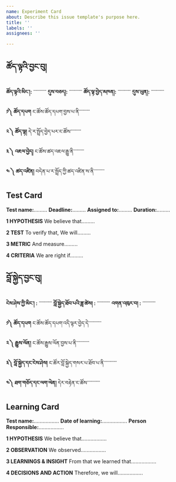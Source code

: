 ```yaml
---
name: Experiment Card
about: Describe this issue template's purpose here.
title: ''
labels: ''
assignees: ''

---
```


## ཚོད་ལྟའི་བྱང་བུ། 

**ཚོད་ལྟའི་མིང་།:**  ་་་་་་་་་་་་
**དུས་བཅད།:** ་་་་་་་་་་་་
**ཚོད་ལྟ་བྱེད་མཁན།:** ་་་་་་་་་་་་
**དུས་ཡུན།:** ་་་་་་་་་་་་

**༡༽  ཚོད་དཔག**
ང་ཚོས་ཚོད་དཔག་བྱས་པ་ནི་་་་་་་་་་


**༢ ༽  ཚོད་ལྟ།** 
དེ་ར་སྤྲོད་བྱེད་པར་ང་ཚོས་་་་་་་་་་


**༣ ༽  འཇལ་བྱེད།** 
ང་ཚོས་ཚད་འཇལ་རྒྱུ་ནི་་་་་་་་་་


**༤ ༽ ཚད་འཛིན།** 
བདེན་པ་ར་སྤྲོད་ཀྱི་ཚད་འཛིན་ས་ནི་་་་་་་་་་


## Test Card


**Test name:**.........
**Deadline:**.........
**Assigned to:**.........
**Duration:**.........

**1 HYPOTHESIS** 
We believe that.........


**2 TEST** 
To verify that, We will.........


**3 METRIC** 
And measure.........


**4 CRITERIA** 
We are right if.........



## བློ་སྐྱེད་བྱང་བུ།

 **ངེས་ཤེས་ཀྱི་མིང་། :** ་་་་་་་་་་་་
**བློ་སྐྱེད་ཐོབ་པའི་ཟླ་ཚེས། :** ་་་་་་་་་་་་
**འགན་འཁུར་བ། :** ་་་་་་་་་་་་

**༡༽ ཚོད་དཔག** 
ང་ཚོས་ཚོད་དཔག་འདི་ལྟར་བྱེད་དེ་་་་་་་་་་་་


**༢ ༽ རྒྱུས་ལོན།** 
ང་ཚོས་རྒྱུས་ལོན་བྱས་པ་ནི་་་་་་་་་་་་


**༣༽ བློ་སྐྱེད་དང་ངེས་ཤེས།** 
ང་ཚོར་བློ་སྐྱེད་གསར་པ་ཐོབ་པ་ནི་་་་་་་་་་་་


**༤༽ ཐག་གཅོད་དང་ལག་ལེན།** 
དེར་བརྟེན་ང་ཚོས་་་་་་་་་་་་


## Learning Card

**Test name:**.................
**Date of learning:**.................
**Person Responsible:**.................


**1 HYPOTHESIS** 
We believe that.................



**2 OBSERVATION** 
We observed.................



**3 LEARNINGS & INSIGHT** 
From that we learned that.................



**4 DECISIONS AND ACTION** 
Therefore, we will.................
